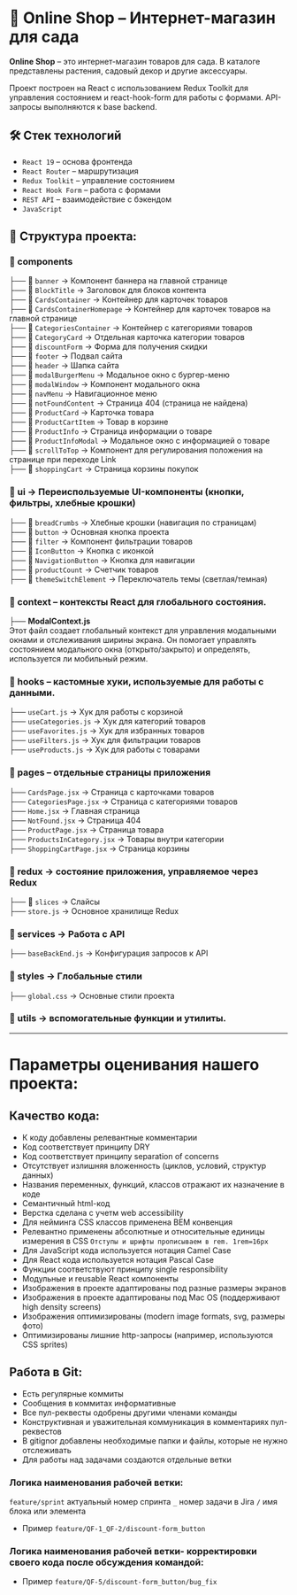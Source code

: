 # 🌿 Online Shop – Интернет-магазин для сада
**Online Shop** – это интернет-магазин товаров для сада. В каталоге представлены растения, садовый декор и другие аксессуары.

Проект построен на React с использованием Redux Toolkit для управления состоянием и react-hook-form для работы с формами.
API-запросы выполняются к base backend.


## 🛠️ Стек технологий
 - `React 19` – основа фронтенда  
 - `React Router` – маршрутизация  
 - `Redux Toolkit` – управление состоянием  
 - `React Hook Form` – работа с формами  
 - `REST API` – взаимодействие с бэкендом  
 - `JavaScript`


## 📂 **Структура проекта:**

### 📂 components
 ├── 📂 `banner` → Компонент баннера на главной странице  
 ├── 📂 `BlockTitle` → Заголовок для блоков контента  
 ├── 📂 `CardsContainer` → Контейнер для карточек товаров  
 ├── 📂 `CardsContainerHomepage` → Контейнер для карточек товаров на главной странице  
 ├── 📂 `CategoriesContainer` → Контейнер с категориями товаров  
 ├── 📂 `CategoryCard` → Отдельная карточка категории товаров  
 ├── 📂 `discountForm` → Форма для получения скидки  
 ├── 📂 `footer` → Подвал сайта  
 ├── 📂 `header` → Шапка сайта  
 ├── 📂 `modalBurgerMenu` → Модальное окно с бургер-меню  
 ├── 📂 `modalWindow` → Компонент модального окна  
 ├── 📂 `navMenu` → Навигационное меню  
 ├── 📂 `notFoundContent` → Страница 404 (страница не найдена)  
 ├── 📂 `ProductCard` → Карточка товара  
 ├── 📂 `ProductCartItem` → Товар в корзине  
 ├── 📂 `ProductInfo` → Страница информации о товаре  
 ├── 📂 `ProductInfoModal` → Модальное окно с информацией о товаре  
 ├── 📂 `scrollToTop` → Компонент для регулирования положения на странице при переходе Link  
 ├── 📂 `shoppingCart` → Страница корзины покупок  

### 📂 ui → **Переиспользуемые UI-компоненты (кнопки, фильтры, хлебные крошки)**  
 ├── 📂 `breadCrumbs` → Хлебные крошки (навигация по страницам)  
 ├── 📂 `button` → Основная кнопка проекта  
 ├── 📂 `filter` → Компонент фильтрации товаров  
 ├── 📂 `IconButton` → Кнопка с иконкой  
 ├── 📂 `NavigationButton` → Кнопка для навигации  
 ├── 📂 `productCount` → Счетчик товаров  
 ├── 📂 `themeSwitchElement` → Переключатель темы (светлая/темная)

### 📂 context – контексты React для глобального состояния.
 ├── **ModalContext.js**  
 Этот файл создает глобальный контекст для управления модальными окнами и отслеживания ширины экрана. 
Он помогает управлять состоянием модального окна (открыто/закрыто) и определять, используется ли мобильный режим.

### 📂 hooks – кастомные хуки, используемые для работы с данными.
 ├── `useCart.js` → Хук для работы с корзиной  
 ├── `useCategories.js` → Хук для категорий товаров  
 ├── `useFavorites.js` → Хук для избранных товаров  
 ├── `useFilters.js` → Хук для фильтрации товаров  
 ├── `useProducts.js` → Хук для работы с товарами  

### 📂 pages – отдельные страницы приложения 
 ├── `CardsPage.jsx` → Страница с карточками товаров  
 ├── `CategoriesPage.jsx` → Страница с категориями товаров  
 ├── `Home.jsx` → Главная страница  
 ├── `NotFound.jsx` → Страница 404  
 ├── `ProductPage.jsx` → Страница товара  
 ├── `ProductsInCategory.jsx` → Товары внутри категории  
 ├── `ShoppingCartPage.jsx` → Страница корзины 
 
### 📂 redux → состояние приложения, управляемое через Redux  
 ├── 📂 `slices` → Слайсы  
 ├── `store.js` → Основное хранилище Redux  
 

 ### 📂 services → Работа с API  
 ├── `baseBackEnd.js` → Конфигурация запросов к API  
 
 ### 📂 styles → Глобальные стили  
 ├── `global.css` → Основные стили проекта  
 
 ### 📂 utils → вспомогательные функции и утилиты.  


---------------------------------------------------------------------------------------


# Параметры оценивания нашего проекта:

## Качество кода:
- К коду добавлены релевантные комментарии
- Код соответствует принципу DRY
- Код соответствует принципу separation of concerns
- Отсутствует излишняя вложенность (циклов, условий, структур данных)
- Названия переменных, функций, классов отражают их назначение в коде
- Семантичный html-код
- Верстка сделана с учетм web accessibility
- Для нейминга CSS классов применена BEM конвенция
- Релевантно применены абсолютные и относительные единицы измерения в CSS
    `Отступы и шрифты прописываем в rem. 1rem=16px`
- Для JavaScript кода используется нотация Camel Case
- Для React кода используется нотация Pascal Case
- Функции соответствуют принципу single responsibility
- Модульные и reusable React компоненты
- Изображения в проекте адаптированы под разные размеры экранов
- Изображения в проекте адаптированы под Mac OS (поддерживают high density screens)
- Изображения оптимизированы (modern image formats, svg, размеры фото)
- Оптимизированы лишние http-запросы (например, используются CSS sprites)

## Работа в Git:
- Есть регулярные коммиты
- Сообщения в коммитах информативные
- Все пул-реквесты одобрены другими членами команды
- Конструктивная и уважительная коммуникация в комментариях пул-реквестов
- В gitignor добавлены необходимые папки и файлы, которые не нужно отслеживать
- Для работы над задачами создаются отдельные ветки

### Логика наименования рабочей ветки:
`feature/sprint` актуальный номер спринта `_` номер задачи в Jira `/` имя блока или элемента
- Пример `feature/QF-1_QF-2/discount-form_button`

### Логика наименования рабочей ветки- корректировки своего кода после обсуждения командой:
- Пример `feature/QF-5/discount-form_button/bug_fix`